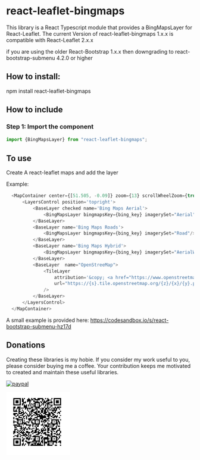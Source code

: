 # react-leaflet-bingmaps

This library is a React Typescript module that provides a BingMapsLayer for React-Leaflet.
The current Version of react-leaflet-bingmaps 1.x.x is compatible with React-Leaflet 2.x.x

if you are using  the older React-Bootstrap 1.x.x then downgrading to react-bootstrap-submenu 4.2.0 or higher

## How to install:
npm install react-leaflet-bingmaps

## How to include
### Step 1: Import the component
```javascript
import {BingMapsLayer} from "react-leaflet-bingmaps";
```
## To use
Create A react-leaflet maps and add the layer
 
Example:
```javascript
  <MapContainer center={[51.505, -0.09]} zoom={13} scrollWheelZoom={true} >
      <LayersControl position='topright'>
          <BaseLayer checked name='Bing Maps Aerial'>
              <BingMapsLayer bingmapsKey={bing_key} imagerySet="Aerial"/>
          </BaseLayer>
          <BaseLayer name='Bing Maps Roads'>
              <BingMapsLayer bingmapsKey={bing_key} imagerySet="Road"/>
          </BaseLayer>
          <BaseLayer name='Bing Maps Hybrid'>
              <BingMapsLayer bingmapsKey={bing_key} imagerySet="AerialWithLabels"/>
          </BaseLayer>
          <BaseLayer  name="OpenStreeMap">
              <TileLayer
                  attribution='&copy; <a href="https://www.openstreetmap.org/copyright">OpenStreetMap</a> contributors'
                  url="https://{s}.tile.openstreetmap.org/{z}/{x}/{y}.png"
              />
          </BaseLayer>
      </LayersControl>
  </MapContainer>
```  

A small example is provided here: https://codesandbox.io/s/react-bootstrap-submenu-hz17d

## Donations
Creating these libraries is my hobie. If you consider my work useful to you, please consider buying me a coffee. Your contribution keeps me motivated to created and maintain these useful libraries.


[![paypal](https://www.paypalobjects.com/en_US/i/btn/btn_donateCC_LG.gif)](https://www.paypal.com/donate/?business=7X3JAPNBQTXZG&amount=5&no_recurring=0&item_name=NPM%2FGitHub+libraries&currency_code=USD)

[![QR](https://raw.githubusercontent.com/felipecarrillo100/bankgreen/main/QR_Code_5Euro.png)](https://www.paypal.com/donate/?business=7X3JAPNBQTXZG&amount=5&no_recurring=0&item_name=NPM%2FGitHub+libraries&currency_code=USD)



